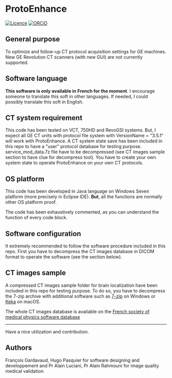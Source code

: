 # ProtoEnhance

[![Licence](https://img.shields.io/badge/license-GNU__GPLv3-yellow)](http://choosealicense.com/licenses/gpl-3.0/)
[![ORCiD](https://img.shields.io/badge/ORCID-0000--0001--9767--3241-green)](http://orcid.org/0000-0001-9767-3241) 


## General purpose
To optimize and follow-up CT protocol acquisition settings for GE machines.
New GE Revolution CT scanners (with new GUI) are not currently supported.



## Software language

**This software is only available in French for the moment**. I encourage someone to translate this soft in other languages. If needed, I could possibly translate this soft in English. 

## CT system requirement
This code has been tested on VCT, 750HD and RevoGSI systems. But, I expect all GE CT units with protocol file system with VersionName = "3.5.1" will work with ProtoEnhance.
A CT system state save has been included in this repo to have a "user" protocol database for testing purpose. service_mod_data.7z file have to be decompressed (see CT images sample section to have clue for decompress tool).
You have to create your own system state to operate ProtoEnhance on your own CT protocols.

## OS platform

This code has been developed in Java language on Windows Seven platform (more precisely in Eclipse IDE).
**But**, all the functions are normally other OS platform proof. 

The code has been exhaustively commented, as you can understand the function of every code block. 

## Software configuration

It extremely recommended to follow the software procedure included in this repo. First you have to decompress the CT images database in DICOM format to operate the software (see the section below).


## CT images sample

A compressed CT images sample folder for brain localization have been included in this repo for testing purpose.  To do so, you have to decompress the 7-zip archive with additional software such as [7-zip](https://www.7-zip.org) on Windows or [Keka](https://www.keka.io/en/) on macOS.

The whole CT images database is available on the [French society of medical physics software database](http://www.sfpm.asso.fr/download/index.php?act=download&id=208)

-----

Have a nice utilization and contribution.

## Authors

François Gardavaud, Hugo Pasquier for software designing and developpement and Pr Alain Luciani, Pr Alain Rahmouni for image quality medical validation
